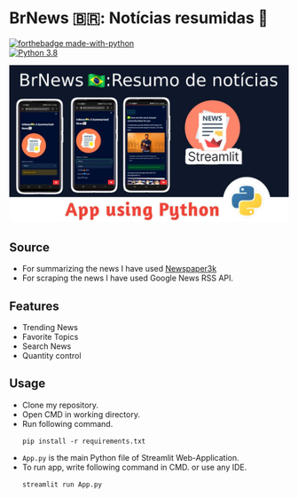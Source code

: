 # BrNews 🇧🇷: Notícias resumidas 📰

[![forthebadge made-with-python](http://ForTheBadge.com/images/badges/made-with-python.svg)](https://www.python.org/)               
[![Python 3.8](https://img.shields.io/badge/python-3.8-blue.svg)](https://www.python.org/downloads/release/python-360/)

<img src="https://github.com/RonierisonMaciel/BrNews/blob/master/thumb.jpg">

## Source
- For summarizing the news I have used [Newspaper3k](https://newspaper.readthedocs.io/en/latest/)
- For scraping the news I have used Google News RSS API.

## Features
- Trending News
- Favorite Topics
- Search News
- Quantity control

## Usage
- Clone my repository.
- Open CMD in working directory.
- Run following command.
  ```
  pip install -r requirements.txt
  ```
- `App.py` is the main Python file of Streamlit Web-Application. 
- To run app, write following command in CMD. or use any IDE.
  ```
  streamlit run App.py
  ```
